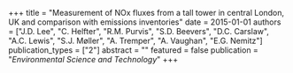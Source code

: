 +++
title = "Measurement of NOx fluxes from a tall tower in central London, UK and comparison with emissions inventories"
date = 2015-01-01
authors = ["J.D. Lee", "C. Helfter", "R.M. Purvis", "S.D. Beevers", "D.C. Carslaw", "A.C. Lewis", "S.J. Møller", "A. Tremper", "A. Vaughan", "E.G. Nemitz"]
publication_types = ["2"]
abstract = ""
featured = false
publication = "*Environmental Science and Technology*"
+++

